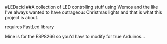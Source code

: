 #LEDacid
##A collection of LED controlling stuff using Wemos and the like
I've always wanted to have outrageous Christmas lights and that is what this project is about.

requires FastLed library

Mine is for the ESP8266 so you'd have to modify for true Arduinos...